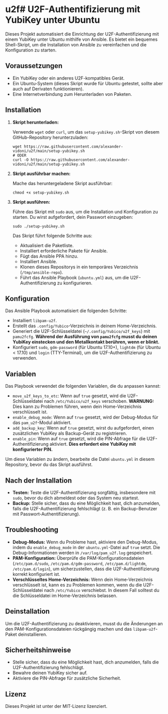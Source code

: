 # u2f# U2F-Authentifizierung mit YubiKey unter Ubuntu

Dieses Projekt automatisiert die Einrichtung der U2F-Authentifizierung mit einem YubiKey unter Ubuntu mithilfe von Ansible.  Es bietet ein bequemes Shell-Skript, um die Installation von Ansible zu vereinfachen und die Konfiguration zu starten.

## Voraussetzungen

*   Ein YubiKey oder ein anderes U2F-kompatibles Gerät.
*   Ein Ubuntu-System (dieses Skript wurde für Ubuntu getestet, sollte aber auch auf Derivaten funktionieren).
*   Eine Internetverbindung zum Herunterladen von Paketen.

## Installation

1.  **Skript herunterladen:**

    Verwende `wget` oder `curl`, um das `setup-yubikey.sh`-Skript von diesem GitHub-Repository herunterzuladen:

    ```
    wget https://raw.githubusercontent.com/alexander-vidoni/u2f/main/setup-yubikey.sh
    # ODER
    curl -O https://raw.githubusercontent.com/alexander-vidoni/u2f/main/setup-yubikey.sh
    ```

2.  **Skript ausführbar machen:**

    Mache das heruntergeladene Skript ausführbar:

    ```
    chmod +x setup-yubikey.sh
    ```

3.  **Skript ausführen:**

    Führe das Skript mit `sudo` aus, um die Installation und Konfiguration zu starten.  Du wirst aufgefordert, dein Passwort einzugeben:

    ```
    sudo ./setup-yubikey.sh
    ```

    Das Skript führt folgende Schritte aus:

    *   Aktualisiert die Paketliste.
    *   Installiert erforderliche Pakete für Ansible.
    *   Fügt das Ansible PPA hinzu.
    *   Installiert Ansible.
    *   Klonen dieses Repositorys in ein temporäres Verzeichnis (`/tmp/ansible-repo`).
    *   Führt das Ansible Playbook (`ubuntu.yml`) aus, um die U2F-Authentifizierung zu konfigurieren.

## Konfiguration

Das Ansible Playbook automatisiert die folgenden Schritte:

*   Installiert `libpam-u2f`.
*   Erstellt das `.config/Yubico`-Verzeichnis in deinem Home-Verzeichnis.
*   Generiert die U2F-Schlüsseldatei (`~/.config/Yubico/u2f_keys`) mit `pamu2fcfg`. **Während der Ausführung von `pamu2fcfg` musst du deinen YubiKey einstecken und den Metallkontakt berühren, wenn er blinkt.**
*   Konfiguriert `sudo`, `gdm-password` (für Ubuntu 17.10+), `lightdm` (für Ubuntu < 17.10) und `login` (TTY-Terminal), um die U2F-Authentifizierung zu verwenden.

## Variablen

Das Playbook verwendet die folgenden Variablen, die du anpassen kannst:

*   `move_u2f_keys_to_etc`:  Wenn auf `true` gesetzt, wird die U2F-Schlüsseldatei nach `/etc/Yubico/u2f_keys` verschoben.  **WARNUNG:** Dies kann zu Problemen führen, wenn dein Home-Verzeichnis verschlüsselt ist.
*   `enable_debug_mode`: Wenn auf `true` gesetzt, wird der Debug-Modus für das `pam_u2f`-Modul aktiviert.
*   `add_backup_key`: Wenn auf `true` gesetzt, wirst du aufgefordert, einen zusätzlichen YubiKey als Backup-Gerät zu registrieren.
*   `enable_pin`: Wenn auf `true` gesetzt, wird die PIN-Abfrage für die U2F-Authentifizierung aktiviert. **Dies erfordert eine YubiKey mit konfigurierter PIN.**

Um diese Variablen zu ändern, bearbeite die Datei `ubuntu.yml` in diesem Repository, bevor du das Skript ausführst.

## Nach der Installation

*   **Testen:**  Teste die U2F-Authentifizierung sorgfältig, insbesondere mit `sudo`, bevor du dich abmeldest oder das System neu startest.
*   **Backup:** Stelle sicher, dass du eine Möglichkeit hast, dich anzumelden, falls die U2F-Authentifizierung fehlschlägt (z. B. ein Backup-Benutzer mit Passwort-Authentifizierung).

## Troubleshooting

*   **Debug-Modus:**  Wenn du Probleme hast, aktiviere den Debug-Modus, indem du `enable_debug_mode` in der `ubuntu.yml`-Datei auf `true` setzt.  Die Debug-Informationen werden in `/var/log/pam_u2f.log` gespeichert.
*   **PAM-Konfiguration:**  Überprüfe die PAM-Konfigurationsdateien (`/etc/pam.d/sudo`, `/etc/pam.d/gdm-password`, `/etc/pam.d/lightdm`, `/etc/pam.d/login`), um sicherzustellen, dass die U2F-Authentifizierung korrekt konfiguriert ist.
*   **Verschlüsseltes Home-Verzeichnis:** Wenn dein Home-Verzeichnis verschlüsselt ist, kann es zu Problemen kommen, wenn du die U2F-Schlüsseldatei nach `/etc/Yubico` verschiebst.  In diesem Fall solltest du die Schlüsseldatei im Home-Verzeichnis belassen.

## Deinstallation

Um die U2F-Authentifizierung zu deaktivieren, musst du die Änderungen an den PAM-Konfigurationsdateien rückgängig machen und das `libpam-u2f`-Paket deinstallieren.

## Sicherheitshinweise

*   Stelle sicher, dass du eine Möglichkeit hast, dich anzumelden, falls die U2F-Authentifizierung fehlschlägt.
*   Bewahre deinen YubiKey sicher auf.
*   Aktiviere die PIN-Abfrage für zusätzliche Sicherheit.

## Lizenz

Dieses Projekt ist unter der MIT-Lizenz lizenziert.

